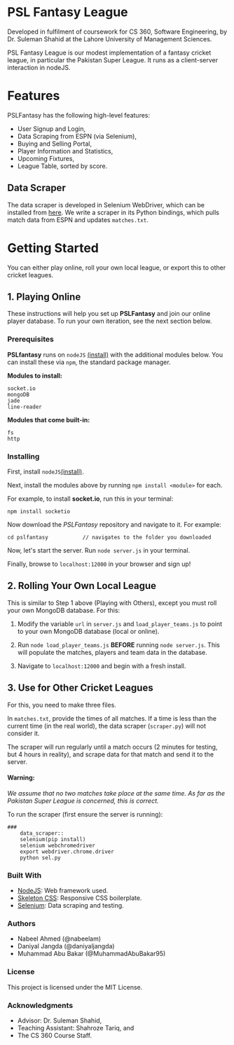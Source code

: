 # PSL Fantasy League

Developed in fulfilment of coursework for CS 360, Software Engineering, by Dr. Suleman Shahid at the Lahore University of Management Sciences.

PSL Fantasy League is our modest implementation of a fantasy cricket league, in particular the Pakistan Super League. It runs as a client-server interaction in nodeJS.

# Features

PSLFantasy has the following high-level features:
* User Signup and Login,
* Data Scraping from ESPN (via Selenium),
* Buying and Selling Portal,
* Player Information and Statistics,
* Upcoming Fixtures,
* League Table, sorted by score.

## Data Scraper
The data scraper is developed in Selenium WebDriver, which can be installed from [here](http://seleniumhq.org). We write a scraper in its Python bindings, which pulls match data from ESPN and updates ```matches.txt```.

# Getting Started

You can either play online, roll your own local league, or export this to other cricket leagues.

## 1. Playing Online
These instructions will help you set up **PSLFantasy** and join our online player database. To run your own iteration, see the next section below.

### Prerequisites

**PSLfantasy** runs on ```nodeJS``` [(install)](https://nodejs.org/en/download/) with the additional modules below. You can install these via ```npm```, the standard package manager. 

**Modules to install:**
```
socket.io
mongoDB
jade
line-reader
```

**Modules that come built-in:**
```
fs
http
```

### Installing

First, install ```nodeJS```[(install)](https://nodejs.org/en/download/).

Next, install the modules above by running ```npm install <module>``` for each. 

For example, to install **socket.io**, run this in your terminal:
```
npm install socketio
```

Now download the *PSLFantasy* repository and navigate to it. For example: 

```
cd pslfantasy           // navigates to the folder you downloaded
```

Now, let's start the server. Run ```node server.js``` in your terminal.

Finally, browse to ```localhost:12000``` in your browser and sign up!

## 2. Rolling Your Own Local League

This is similar to Step 1 above (Playing with Others), except you must roll your own MongoDB database. For this:

1. Modify the variable ```url``` in ```server.js``` and ```load_player_teams.js``` to point to your own MongoDB database (local or online).

2. Run ```node load_player_teams.js``` **BEFORE** running ```node server.js```. This will populate the matches, players and team data in the database.

3. Navigate to ```localhost:12000``` and begin with a fresh install. 

## 3. Use for Other Cricket Leagues

For this, you need to make three files.

In ```matches.txt```, provide the times of all matches. If a time is less than the current time (in the real world), the data scraper (```scraper.py```) will not consider it. 

The scraper will run regularly until a match occurs (2 minutes for testing, but 4 hours in reality), and scrape data for that match and send it to the server. 

#### Warning:
*We assume that no two matches take place at the same time. As far as the Pakistan Super League is concerned, this is correct.*

To run the scraper (first ensure the server is running):
```
### 
    data_scraper::
    selenium(pip install)
    selenium webchromedriver
    export webdriver.chrome.driver
    python sel.py
```

### Built With

* [NodeJS](http://nodejs.org): Web framework used.
* [Skeleton CSS](http://getskeleton.org): Responsive CSS boilerplate.
* [Selenium](https://seleniumhq.org/): Data scraping and testing.

### Authors

* Nabeel Ahmed (@nabeelam)
* Daniyal Jangda (@daniyaljangda)
* Muhammad Abu Bakar (@MuhammadAbuBakar95)

### License

This project is licensed under the MIT License.

### Acknowledgments

* Advisor: Dr. Suleman Shahid,
* Teaching Assistant: Shahroze Tariq, and 
* The CS 360 Course Staff.

